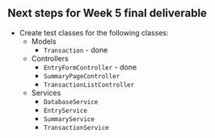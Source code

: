## Next steps for Week 5 final deliverable
* Create test classes for the following classes:  
    * Models
      * `Transaction` - done
    * Controllers
      * `EntryFormController` - done
      * `SummaryPageController`
      * `TransactionListController`
    * Services
      * `DatabaseService`  
      * `EntryService`  
      * `SummaryService`  
      * `TransactionService`